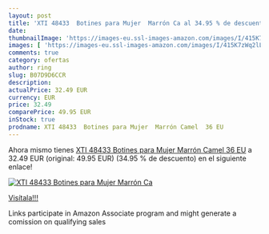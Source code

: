 ```yaml
---
layout: post
title: 'XTI 48433  Botines para Mujer  Marrón Ca al 34.95 % de descuento'
date: 
thumbnailImage: 'https://images-eu.ssl-images-amazon.com/images/I/415K7zWq2lL._SL200_.jpg'
images: [ 'https://images-eu.ssl-images-amazon.com/images/I/415K7zWq2lL._SL200_.jpg' ]
comments: true
category: ofertas
author: ring
slug: B07D9D6CCR
description:
actualPrice: 32.49 EUR
currency: EUR
price: 32.49
comparePrice: 49.95 EUR
inStock: true
prodname: XTI 48433  Botines para Mujer  Marrón Camel  36 EU
---
```


Ahora mismo tienes [XTI 48433  Botines para Mujer  Marrón Camel  36 EU](https://www.amazon.es/dp/B07D9D6CCR/?tag=tolees-21) a 32.49 EUR (original: 49.95 EUR) (34.95 %  de descuento) en el siguiente enlace!

[![XTI 48433  Botines para Mujer  Marrón Ca](https://images-eu.ssl-images-amazon.com/images/I/415K7zWq2lL._SL200_.jpg)](https://www.amazon.es/dp/B07D9D6CCR/?tag=tolees-21)

[Visítala!!!](https://www.amazon.es/dp/B07D9D6CCR/?tag=tolees-21)

Links participate in Amazon Associate program and might generate a comission on qualifying sales
